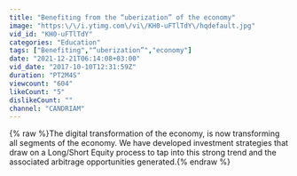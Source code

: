 ```yaml
---
title: "Benefiting from the “uberization” of the economy"
image: "https:\/\/i.ytimg.com\/vi\/KH0-uFTlTdY\/hqdefault.jpg"
vid_id: "KH0-uFTlTdY"
categories: "Education"
tags: ["Benefiting","“uberization”","economy"]
date: "2021-12-21T06:14:08+03:00"
vid_date: "2017-10-10T12:31:59Z"
duration: "PT2M4S"
viewcount: "604"
likeCount: "5"
dislikeCount: ""
channel: "CANDRIAM"
---
```

{% raw %}The digital transformation of the economy, is now transforming all segments of the economy. We have developed investment strategies that draw on a Long/Short Equity process to tap into this strong trend and the associated arbitrage opportunities generated.{% endraw %}
